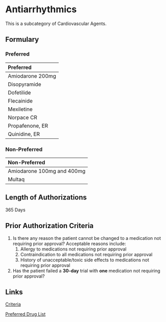 # Antiarrhythmics

This is a subcategory of Cardiovascular Agents.

## Formulary

### Preferred

| Preferred        |
| :--------------- |
| Amiodarone 200mg |
| Disopyramide     |
| Dofetilide       |
| Flecainide       |
| Mexiletine       |
| Norpace CR       |
| Propafenone, ER  |
| Quinidine, ER    |

### Non-Preferred

| Non-Preferred              |
| :------------------------- |
| Amiodarone 100mg and 400mg |
| Multaq                     |

## Length of Authorizations

365 Days

## Prior Authorization Criteria

1.  Is there any reason the patient cannot be changed to a medication not requiring prior approval? Acceptable reasons include:
    1.  Allergy to medications not requiring prior approval
    2.  Contraindication to all medications not requiring prior approval
    3.  History of unacceptable/toxic side effects to medications not requiring prior approval
2.  Has the patient failed a **30-day** trial with **one** medication not requiring prior approval?

## Links

[Criteria](https://pharmacy.medicaid.ohio.gov/sites/default/files/20221001_UPDL_Criteria_APPROVED.pdf#page=18)

[Preferred Drug List](https://pharmacy.medicaid.ohio.gov/sites/default/files/20221001_UPDL_APPROVED_.pdf#page=11)
